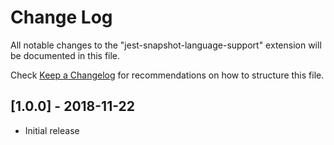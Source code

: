 # Change Log

All notable changes to the "jest-snapshot-language-support" extension will be documented in this file.

Check [Keep a Changelog](http://keepachangelog.com/) for recommendations on how to structure this file.

## [1.0.0] - 2018-11-22

- Initial release
